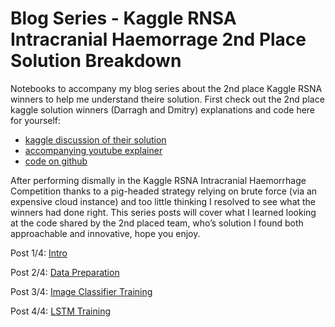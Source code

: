 # Blog Series - Kaggle RNSA Intracranial Haemorrage 2nd Place Solution Breakdown

Notebooks to accompany my blog series about the 2nd place Kaggle RSNA winners to help me understand theire solution. First check out the 2nd place kaggle solution winners (Darragh and Dmitry) explanations and code here for yourself:

- [kaggle discussion of their solution](https://www.kaggle.com/c/rsna-intracranial-hemorrhage-detection/discussion/117228)
- [accompanying youtube explainer](https://www.youtube.com/watch?t=&v=U7WjTtGSOKA)
- [code on github](https://github.com/darraghdog/rsna)


After performing dismally in the Kaggle RSNA Intracranial Haemorrhage Competition thanks to a pig-headed strategy 
relying on  brute force (via an expensive cloud instance) and too little thinking I resolved to see what the 
winners had done right. This series posts will cover what I learned looking at the code shared by the 2nd 
placed team, who’s solution I found both approachable and innovative, hope you enjoy.

Post 1/4: [Intro](https://www.ntentional.com/technical/2020/1/18/kaggle)

Post 2/4: [Data Preparation](https://www.ntentional.com/technical/2020/1/20/kaggle-rsna-2nd-place-data-prep)

Post 3/4: [Image Classifier Training](https://ntentional.com/technical/2020/1/24/kaggle-rsna-2nd-place-train-img-classifier)

Post 4/4: [LSTM Training](https://ntentional.com/technical/2020/1/26/rsna-2nd-place-lstm)

